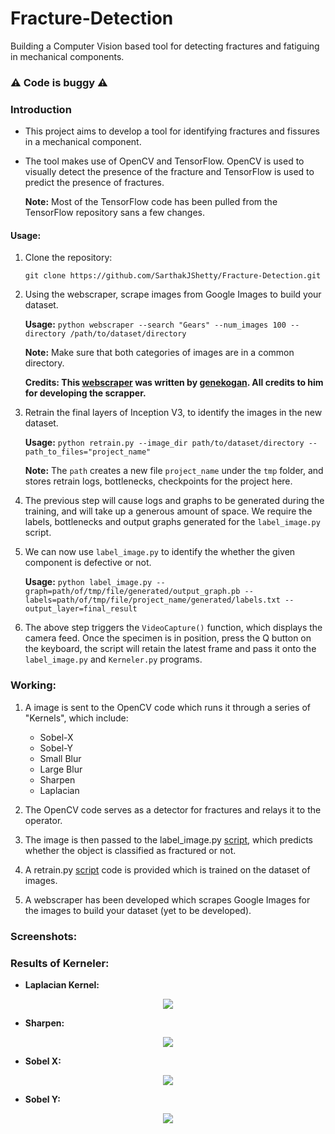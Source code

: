 # Fracture-Detection
Building a Computer Vision based tool for detecting fractures and fatiguing in mechanical components.

### :warning: Code is buggy :warning:

### Introduction
- This project aims to develop a tool for identifying fractures and fissures in a mechanical component.

- The tool makes use of OpenCV and TensorFlow. OpenCV is used to visually detect the presence of the fracture and TensorFlow is used to predict the presence of fractures.

	 <strong>Note:</strong> Most of the TensorFlow code has been pulled from the TensorFlow repository sans a few changes.

#### Usage:

1. Clone the repository:

	```git clone https://github.com/SarthakJShetty/Fracture-Detection.git```

2. Using the webscraper, scrape images from Google Images to build your dataset.

	<strong>Usage:</strong> ```python webscraper --search "Gears" --num_images 100 --directory /path/to/dataset/directory```

	<strong>Note:</strong> Make sure that both categories of images are in a common directory.

	<strong>Credits: This <a title="Webscraper" href="https://github.com/SarthakJShetty/Fracture-Detection/blob/master/webscraper.py">webscraper</a> was written by <a title="genekogan" href="http://genekogan.com/" target="_blank">genekogan</a>. All credits to him for developing the scrapper.</strong>

3. Retrain the final layers of Inception V3, to identify the images in the new dataset.

	<strong>Usage:</strong> ```python retrain.py --image_dir path/to/dataset/directory --path_to_files="project_name"```

	<strong>Note:</strong> The ```path``` creates a new file ```project_name``` under the ```tmp``` folder, and stores retrain logs, bottlenecks, checkpoints for the project here.</strong>

4. The previous step will cause logs and graphs to be generated during the training, and will take up a generous amount of space. We require the labels, bottlenecks and output graphs generated for the ```label_image.py``` script.

5. We can now use ```label_image.py``` to identify the whether the given component is defective or not. 

	<strong>Usage:</strong> ```python label_image.py --graph=path/of/tmp/file/generated/output_graph.pb --labels=path/of/tmp/file/project_name/generated/labels.txt --output_layer=final_result```

6. The above step triggers the ```VideoCapture()``` function, which displays the camera feed. Once the specimen is in position, press the Q button on the keyboard, the script will retain the latest frame and pass it onto the ```label_image.py``` and ```Kerneler.py``` programs.

### Working:
1. A image is sent to the OpenCV code which runs it through a series of "Kernels", which include:

	- Sobel-X
	- Sobel-Y
	- Small Blur
	- Large Blur
	- Sharpen
	- Laplacian

2. The OpenCV code serves as a detector for fractures and relays it to the operator.

3. The image is then passed to the label_image.py [script](https://github.com/SarthakJShetty/Fracture-Detection/blob/master/label_image.py), which predicts whether the object is classified as fractured or not.

4. A retrain.py [script](https://github.com/SarthakJShetty/Fracture-Detection/blob/master/retrain.py) code is provided which is trained on the dataset of images. 

5. A webscraper has been developed which scrapes Google Images for the images to build your dataset (yet to be developed).

### Screenshots:



### Results of Kerneler:

- **Laplacian Kernel:** 

<p align="center">
<img src="https://raw.githubusercontent.com/SarthakJShetty/Fracture-Detection/master/Results/Laplacian_Gray.jpg"/>
</p>

- **Sharpen:** 	

<p align="center">
<img src="https://raw.githubusercontent.com/SarthakJShetty/Fracture-Detection/master/Results/Sharpen_Gray.jpg"/>
</p>

- **Sobel X:** 

<p align="center">
<img src="https://raw.githubusercontent.com/SarthakJShetty/Fracture-Detection/master/Results/Sobel%20X_Gray.jpg"/>
</p>

- **Sobel Y:** 

<p align="center">
<img src="https://raw.githubusercontent.com/SarthakJShetty/Fracture-Detection/master/Results/Sobel%20Y_Gray.jpg"/>
</p>